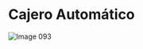 # Cajero Automático


![Image 093](https://github.com/louisrubin/LAB3/assets/72027738/30075987-0a3f-451d-a5d6-93361723076c)
